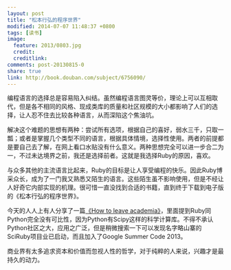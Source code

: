 ```yaml
---
layout: post
title: "松本行弘的程序世界"
modified: 2014-07-07 11:48:37 +0800
tags: [读书]
image:
  feature: 2013/0803.jpg
  credit: 
  creditlink: 
comments: post-20130815-0
share: true
link: http://book.douban.com/subject/6756090/
---
```


编程语言的选择总是容易陷入纠结。虽然编程语言图灵等价，理论上可以互相取代，但是各不相同的风格、现成类库的质量和社区规模的大小都影响了人们的选择，让人忍不住去比较各种语言，从而深陷这个焦油坑。

解决这个难题的思想有两种：尝试所有选项，根据自己的喜好，弱水三千，只取一瓢；或者是掌握几个类型不同的语言，根据具体情境，选择性使用。两者的前提都是要自己去了解，在网上看口水贴没有什么意义。两种思想完全可以进一步合二为一，不过未达境界之前，我还是选择前者。这就是我选择Ruby的原因，喜欢。

与众多其他的主流语言比起来，Ruby的目标是让人享受编程的快乐。因此Ruby博采众长，成为了一门我又熟悉又陌生的语言。这些陌生虽不影响使用，但是不经让人好奇它内部实现的机理。很可惜一直没找到合适的书籍，直到终于下载到电子版的《松本行弘的程序世界》。

今天的人人上有人分享了一篇[《How to leave academia》](http://www.chrisstucchio.com/blog/2012/leaving_academia.html)，里面提到Ruby同Python完全没有可比性，因为Python有Scipy这样的科学计算库。不得不承认Python社区之大，应用之广泛，但是稍微搜索一下可以发现名字略山寨的SciRuby项目业已启动，而且加入了Google Summer Code 2013。

商业界有太多追求资本和价值而忽视人性的哲学，对于纯粹的人来说，兴趣才是最持久的动力。

